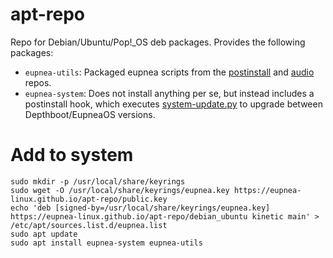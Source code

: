 # apt-repo

Repo for Debian/Ubuntu/Pop!_OS deb packages. Provides the following packages:

* `eupnea-utils`: Packaged eupnea scripts from the [postinstall](https://github.com/eupnea-linux/postinstall-scripts)
  and [audio](https://github.com/eupnea-linux/audio-scripts/) repos.
* `eupnea-system`: Does not install anything per se, but instead includes a postinstall hook, which
  executes [system-update.py](https://github.com/eupnea-linux/system-update) to upgrade between Depthboot/EupneaOS
  versions.

# Add to system

```
sudo mkdir -p /usr/local/share/keyrings
sudo wget -O /usr/local/share/keyrings/eupnea.key https://eupnea-linux.github.io/apt-repo/public.key
echo 'deb [signed-by=/usr/local/share/keyrings/eupnea.key] https://eupnea-linux.github.io/apt-repo/debian_ubuntu kinetic main' > /etc/apt/sources.list.d/eupnea.list
sudo apt update
sudo apt install eupnea-system eupnea-utils
```

